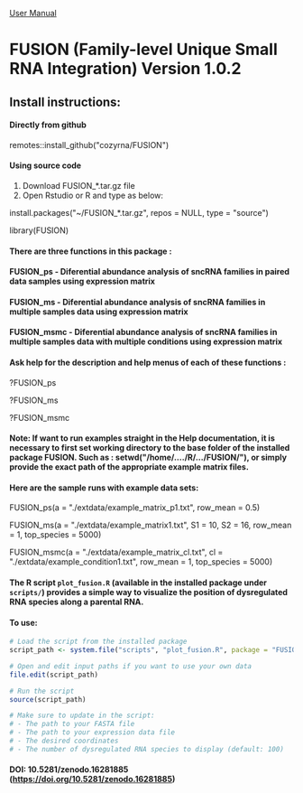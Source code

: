 
[User Manual](inst/docs/FUSION_v1.0.2_User_Manual.pdf)

# FUSION (Family-level Unique Small RNA Integration) Version 1.0.2

## Install instructions:

#### Directly from github

remotes::install_github("cozyrna/FUSION")

#### Using source code

1. Download FUSION_*.tar.gz file
2. Open Rstudio or R and type as below:

install.packages("~/FUSION_*.tar.gz", repos = NULL, type = "source")

library(FUSION)

#### There are three functions in this package : 

#### FUSION_ps - Diferential abundance analysis of sncRNA families in paired data samples using expression matrix

#### FUSION_ms - Diferential abundance analysis of sncRNA families in multiple samples data using expression matrix

#### FUSION_msmc - Diferential abundance analysis of sncRNA families in multiple samples data with multiple conditions using expression matrix
 
#### Ask help for the description and help menus of each of these functions :

?FUSION_ps

?FUSION_ms

?FUSION_msmc 

#### Note: If want to run examples straight in the Help documentation, it is necessary to first set working directory to the base folder of the installed package FUSION. Such as : setwd("/home/..../R/.../FUSION/"), or simply provide the exact path of the appropriate example matrix files.


#### Here are the sample runs with example data sets:

FUSION_ps(a = "./extdata/example_matrix_p1.txt", row_mean = 0.5)

FUSION_ms(a = "./extdata/example_matrix1.txt", S1 = 10, S2 = 16, row_mean = 1, top_species = 5000)

FUSION_msmc(a = "./extdata/example_matrix_cl.txt", cl = "./extdata/example_condition1.txt", row_mean = 1, top_species = 5000) 

#### The R script `plot_fusion.R` (available in the installed package under `scripts/`) provides a simple way to visualize the position of dysregulated RNA species along a parental RNA.
#### To use:
```r
# Load the script from the installed package
script_path <- system.file("scripts", "plot_fusion.R", package = "FUSION")

# Open and edit input paths if you want to use your own data
file.edit(script_path)  

# Run the script
source(script_path)

# Make sure to update in the script:
# - The path to your FASTA file
# - The path to your expression data file
# - The desired coordinates
# - The number of dysregulated RNA species to display (default: 100)

```
#### DOI: 10.5281/zenodo.16281885 (https://doi.org/10.5281/zenodo.16281885)
